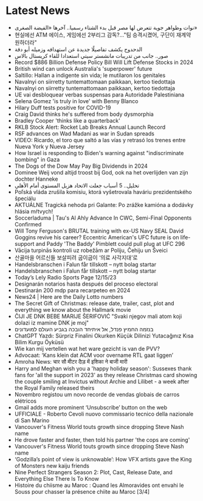 # Latest News
-  نوات وظواهر جوية تتعرض لها مصر قبل بدء الشتاء رسميا.. آخرها «الفيضة الصغرى»
-  현실에선 ATM 에이스, 게임에선 2부리그 감독?..."팀 승격시켰어, 구단이 재계약 원하더라"
-  الدحدوح يكشف تفاصيلًا جديدة عن استهدافه وزميله أبو دقة
-  صور.. جانب من تدريبات مانشستر سيتي استعدادا للقاء كريستال بالاس
-  Record $886 Billion Defense Policy Bill Will Lift Defense Stocks in 2024
-  British wind can unlock Australia's 'superpower' future
-  Saltillo: Hallan a indigente sin vida; le mutilaron los genitales
-  Navalnyi on siirretty tuntemattomaan paikkaan, kertoo tiedottaja
-  Navalnyi on siirretty tuntemattomaan paikkaan, kertoo tiedottaja
-  UE vai desbloquear verbas suspensas para Autoridade Palestiniana
-  Selena Gomez 'is truly in love' with Benny Blanco
-  Hilary Duff tests positive for COVID-19
-  Craig David thinks he's suffered from body dysmorphia
-  Bradley Cooper 'thinks like a quarterback'
-  RKLB Stock Alert: Rocket Lab Breaks Annual Launch Record
-  RSF advances on Wad Madani as war in Sudan spreads
-  VIDEO: Ricardo, el toro que saltó a las vías y retrasó los trenes entre Nueva York y Nueva Jersey
-  How Israel is responding to Biden's warning against "indiscriminate bombing" in Gaza
-  The Dogs of the Dow May Pay Big Dividends in 2024
-  Dominee Weij vond altijd troost bij God, ook na het overlijden van zijn dochter Hanneke
-  تحليل.. 5 أسباب جعلت الاتحاد هزيل المستوى أمام الأهلي
-  Poľská vláda zrušila komisiu, ktorá vyšetrovala haváriu prezidentského špeciálu
-  AKTUÁLNE Tragická nehoda pri Galante: Po zrážke kamióna a dodávky hlásia mŕtvych!
-  Soccerladuma | Tau's Al Ahly Advance In CWC, Semi-Final Opponents Confirmed
-  Will Tony Ferguson's BRUTAL training with ex-US Navy SEAL David Goggins revive his career? Eccentric American's UFC future is on life-support and Paddy 'The Baddy' Pimblett could pull plug at UFC 296
-  Vācija turpinās kontroli uz robežām ar Poliju, Čehiju un Šveici
-  산골마을 어르신들 보살피려 굽이굽이 ‘의료 사각지대’로
-  Handelsbranschen i Falun får tillskott – nytt bolag startar
-  Handelsbranschen i Falun får tillskott – nytt bolag startar
-  Today’s Lely Radio Sports Page 12/15/23
-  Designarán notarios hasta después del proceso electoral
-  Destinarán 200 mdp para recarpeteo en 2024
-  News24 | Here are the Daily Lotto numbers
-  The Secret Gift of Christmas: release date, trailer, cast, plot and everything we know about the Hallmark movie
-  ČIJI JE DNK BEBE MARIJE ŠERIFOVIĆ "Svaki njegov mali atom koji dolazi iz mamine DNK je moj"
-  בנזמה החמיץ פנדל, אל איתיחד הובכה בגביע העולם למועדונים
-  ChatGPT Yazdı: Sürpriz Finalini Okurken Küçük Dilinizi Yutacağınız Kısa Bilim Kurgu Öyküsü
-  Wie kan mij vertellen wat het ware gezicht is van de PVV?
-  Advocaat: ‘Kans klein dat ACM voor overname RTL gaat liggen’
-  Amroha News: चार सौ मीटर दाैड़ में इशिका ने बाजी मारी
-  Harry and Meghan wish you a 'happy holiday season': Sussexes thank fans for 'all the support in 2023' as they release Christmas card showing the couple smiling at Invictus without Archie and Lilibet - a week after the Royal Family released theirs
-  Novembro registou um novo recorde de vendas globais de carros elétricos
-  Gmail adds more prominent ‘Unsubscribe’ button on the web
-  UFFICIALE - Roberto Cevoli nuovo commissario tecnico della nazionale di San Marino
-  Vancouver's Fitness World touts growth since dropping Steve Nash name
-  He drove faster and faster, then told his partner 'the cops are coming'
-  Vancouver's Fitness World touts growth since dropping Steve Nash name
-  ‘Godzilla’s point of view is unknowable’: How VFX artists gave the King of Monsters new kaiju friends
-  Nine Perfect Strangers Season 2: Plot, Cast, Release Date, and Everything Else There Is To Know
-  Histoire du chiisme au Maroc : Quand les Almoravides ont envahi le Souss pour chasser la présence chiite au Maroc [3/4]
